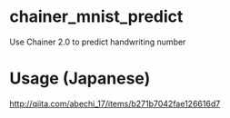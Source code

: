 # chainer_mnist_predict
Use Chainer 2.0 to predict handwriting number

# Usage (Japanese)

http://qiita.com/abechi_17/items/b271b7042fae126616d7
